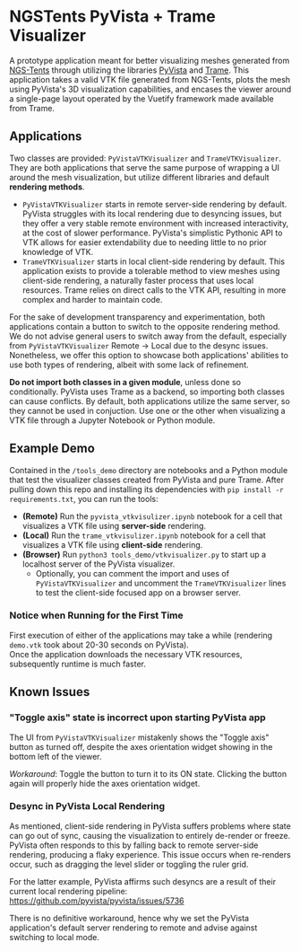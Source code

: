 # NGSTents PyVista + Trame Visualizer

A prototype application meant for better visualizing meshes generated from [NGS-Tents](https://github.com/jayggg/ngstents) through
utilizing the libraries [PyVista](https://github.com/pyvista/pyvista) and [Trame](https://github.com/Kitware/trame).
This application takes a valid VTK file generated from NGS-Tents, plots the mesh using PyVista's 3D visualization capabilities, and
encases the viewer around a single-page layout operated by the Vuetify framework made available from Trame.

## Applications

Two classes are provided: `PyVistaVTKVisualizer` and `TrameVTKVisualizer`. They are both applications that serve the same
purpose of wrapping a UI around the mesh visualization, but utilize different libraries and default **rendering methods**.

- `PyVistaVTKVisualizer` starts in remote server-side rendering by default. PyVista struggles with its local rendering
  due to desyncing issues, but they offer a very stable remote environment with increased interactivity, at the cost of slower performance. PyVista's simplistic Pythonic API to VTK allows for easier extendability due to needing little to no prior
  knowledge of VTK.
- `TrameVTKVisualizer` starts in local client-side rendering by default. This application exists to provide a tolerable method
  to view meshes using client-side rendering, a naturally faster process that uses local resources. Trame relies on direct calls to the VTK API, resulting in more complex and harder to maintain code.

For the sake of development transparency and experimentation, both applications contain a button to switch to the opposite rendering method. We do not advise general users to switch away from the default, especially from `PyVistaVTKVisualizer` Remote -> Local due to the desync issues. Nonetheless, we offer this option to showcase both applications' abilities to use both types of rendering, albeit with some lack of refinement.

**Do not import both classes in a given module**, unless done so conditionally. PyVista uses Trame as a backend, so importing
both classes can cause conflicts. By default, both applications utilize the same server, so they cannot be used in conjuction. Use one or the other when visualizing a VTK file through a Jupyter Notebook or Python module.

## Example Demo

Contained in the `/tools_demo` directory are notebooks and a Python module that test the visualizer classes created from PyVista
and pure Trame. After pulling down this repo and installing its dependencies with `pip install -r requirements.txt`,
you can run the tools:

- **(Remote)** Run the `pyvista_vtkvisulizer.ipynb` notebook for a cell that visualizes a VTK file using **server-side** rendering.
- **(Local)** Run the `trame_vtkvisulizer.ipynb` notebook for a cell that visualizes a VTK file using **client-side** rendering.
- **(Browser)** Run `python3 tools_demo/vtkvisualizer.py` to start up a localhost server of the PyVista visualizer.
  - Optionally, you can comment the import and uses of `PyVistaVTKVisualizer` and uncomment the `TrameVTKVisualizer` lines to test the client-side focused app on a browser server.

### Notice when Running for the First Time

First execution of either of the applications may take a while (rendering `demo.vtk` took about 20-30 seconds on PyVista).  
Once the application downloads the necessary VTK resources, subsequently runtime is much faster.

## Known Issues

### "Toggle axis" state is incorrect upon starting PyVista app

The UI from `PyVistaVTKVisualizer` mistakenly shows the "Toggle axis" button as turned off, despite the axes orientation
widget showing in the bottom left of the viewer.

_Workaround_: Toggle the button to turn it to its ON state. Clicking the button again will properly hide the axes orientation widget.

### Desync in PyVista Local Rendering

As mentioned, client-side rendering in PyVista suffers problems where state can go out of sync, causing the visualization to entirely de-render or freeze. PyVista often responds to this by falling back to remote server-side rendering, producing a flaky experience.
This issue occurs when re-renders occur, such as dragging the level slider or toggling the ruler grid.

For the latter example, PyVista affirms such desyncs are a result of their current local rendering pipeline: https://github.com/pyvista/pyvista/issues/5736

There is no definitive workaround, hence why we set the PyVista application's default server rendering to remote and advise against switching to local mode.
